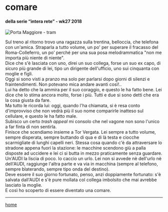 # comare  

#### della serie “intera rete” - wk27 2018  
![](https://drive.google.com/uc?id=1H1lIEVTS9MwLGyFvKEcudZ7PzqpyltXC "Porta Maggiore - tram")   
<!--- /interarete099.png  --->  

Sul treno al ritorno trovo una ragazza sulla trentina, belloccia, che telefona con un'amica. Straparla a tutto volume, un po' per superare il fracasso del Roma-Colleferro, un po' perché per una sua posa melodrammatica "non me importa più niente di niente".  
Dice che s'è lasciata con uno, direi un suo collega, forse un suo ex capo, di sicuro più grande di lei, tipo un dirigente dell'ufficio, uno sui cinquanta con moglie e figli.  
Oggi si sono visti a pranzo ma solo per parlarsi dopo giorni di silenzi e fraintendimenti. Non potevano mica andare avanti così!..  
Lui ha detto che la ammira per il suo coraggio, e questo le ha fatto bene. Lei dice che lo stima ancora molto, forse i più. Tutti e due si sono detti che era la cosa giusta da fare.  
Ma tutto le ricorda lui: oggi, quando l'ha chiamata, si è resa conto d'improvviso che non vedrà più il suo nome comparirle inatteso sul cellulare, e questo le ha fatto male.  
Subisco un certo *trash appeal* mi consolo che nel vagone non sono l'unico a far finta di non sentirla.  
Finisce che scendiamo insieme a Tor Vergata. Lei sempre a tutto volume, sempre disperata, sempre buttando di qua e di là testa e ciocche scarmigliate di lunghi capelli neri. Stessa cosa quando c'è da attraversare lo stradone appena fuori la stazione: le macchine scendono giù a palla disposte ad uccidere e lei ci si butta in mezzo praticamente senza guardare. Un'AUDI la liscia di poco. Io caccio un urlo. Lei non si avvede nè dell'urlo nè dell'AUDI, raggiunge l'altra parte e va via in macchina (sempre al telefono, sempre blaterando, sempre tipo onda del destino).  
Deve essere il suo giorno fortunato, penso, anzi doppiamente fortunato: s'è salvata dall'AUDI e s'è pure mollata col collega imbolsito che mai avrebbe lasciato la moglie.  
E così ho scoperto di essere diventato una comare.  
  
---  
[home](/interarete.md) 
